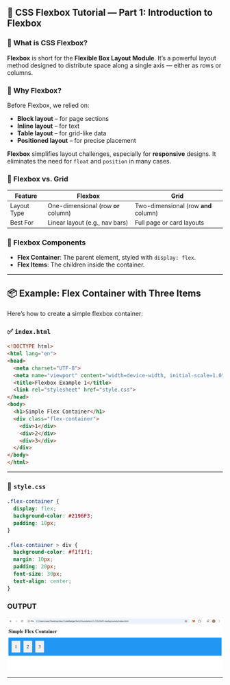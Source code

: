 ## 🧭 CSS Flexbox Tutorial — Part 1: Introduction to Flexbox

### 🔹 What is CSS Flexbox?

**Flexbox** is short for the **Flexible Box Layout Module**. It’s a powerful layout method designed to distribute space along a single axis — either as rows or columns.

### 🔸 Why Flexbox?

Before Flexbox, we relied on:

- **Block layout** – for page sections
- **Inline layout** – for text
- **Table layout** – for grid-like data
- **Positioned layout** – for precise placement

**Flexbox** simplifies layout challenges, especially for **responsive** designs. It eliminates the need for `float` and `position` in many cases.

### 🔄 Flexbox vs. Grid

| Feature        | Flexbox                  | Grid                    |
|----------------|--------------------------|--------------------------|
| Layout Type    | One-dimensional (row **or** column) | Two-dimensional (row **and** column) |
| Best For       | Linear layout (e.g., nav bars) | Full page or card layouts |

### 🧱 Flexbox Components

- **Flex Container**: The parent element, styled with `display: flex`.
- **Flex Items**: The children inside the container.

---

## 📦 Example: Flex Container with Three Items

Here’s how to create a simple flexbox container:

### ✅ `index.html`

```html
<!DOCTYPE html>
<html lang="en">
<head>
  <meta charset="UTF-8">
  <meta name="viewport" content="width=device-width, initial-scale=1.0">
  <title>Flexbox Example 1</title>
  <link rel="stylesheet" href="style.css">
</head>
<body>
  <h1>Simple Flex Container</h1>
  <div class="flex-container">
    <div>1</div>
    <div>2</div>
    <div>3</div>
  </div>
</body>
</html>
```

---

### 🎨 `style.css`

```css
.flex-container {
  display: flex;
  background-color: #2196F3;
  padding: 10px;
}

.flex-container > div {
  background-color: #f1f1f1;
  margin: 10px;
  padding: 20px;
  font-size: 30px;
  text-align: center;
}
```

### OUTPUT
![alt text](./images/image.png)

---